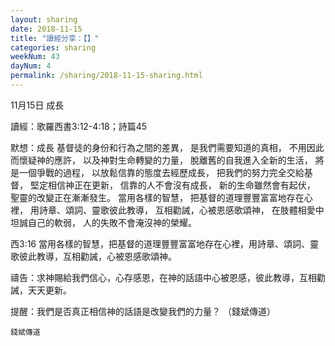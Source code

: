```yaml
---
layout: sharing
date: 2018-11-15
title: "讀經分享：【】"
categories: sharing
weekNum: 43
dayNum: 4
permalink: /sharing/2018-11-15-sharing.html
---
```


11月15日 成長

讀經：歌羅西書3:12-4:18；詩篇45

默想：成長
基督徒的身份和行為之間的差異，
是我們需要知道的真相，
不用因此而懷疑神的應許，
以及神對生命轉變的力量，
脫離舊的自我進入全新的生活，
將是一個爭戰的過程，
以放鬆信靠的態度去經歷成長，
把我們的努力完全交給基督，
堅定相信神正在更新，
信靠的人不會沒有成長，
新的生命雖然會有起伏，
聖靈的改變正在漸漸發生。
當用各樣的智慧，
把基督的道理豐豐富富地存在心裡，
用詩章、頌詞、靈歌彼此教導，
互相勸誡，心被恩感歌頌神，
在肢體相愛中坦誠自己的軟弱，
人的失敗不會淹沒神的榮耀。

西3:16 當用各樣的智慧，把基督的道理豐豐富富地存在心裡，用詩章、頌詞、靈歌彼此教導，互相勸誡，心被恩感歌頌神。

禱告：求神賜給我們信心，心存感恩，在神的話語中心被恩感，彼此教導，互相勸誡，天天更新。

提醒：我們是否真正相信神的話語是改變我們的力量？
（錢斌傳道）


`錢斌傳道`
